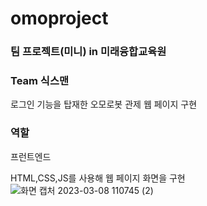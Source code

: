 # omoproject 

### 팀 프로젝트(미니) in 미래융합교육원

### Team 식스맨
로그인 기능을 탑재한 오모로봇 관제 웹 페이지 구현

### 역할 
프런트엔드

HTML,CSS,JS를 사용해 웹 페이지 화면을 구현
![화면 캡처 2023-03-08 110745 (2)](https://user-images.githubusercontent.com/120015594/231393523-b0580a8c-aeb1-43d6-b1c3-f3bd744a8b6f.jpg)
